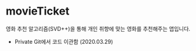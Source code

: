 ﻿# movieTicket
영화 추천 알고리즘(SVD++)을 통해 개인 취향에 맞는 영화를 추천해주는 앱입니다.

- Private Git에서 코드 이관함 (2020.03.29)
